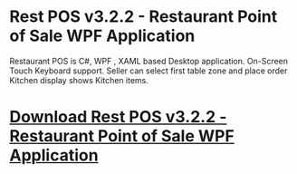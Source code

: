 # Rest POS v3.2.2 - Restaurant Point of Sale WPF Application

Restaurant POS is C#, WPF , XAML based Desktop application. On-Screen Touch Keyboard support. Seller can select first table zone and place order Kitchen display shows Kitchen items.

# [Download Rest POS v3.2.2 - Restaurant Point of Sale WPF Application](https://developer.team/dotnet/35007-rest-pos-v322-restaurant-point-of-sale-wpf-application.html)
